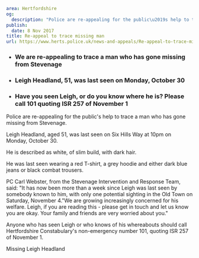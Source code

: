```yaml
area: Hertfordshire
og:
  description: "Police are re-appealing for the public\u2019s help to trace a man who has gone missing from Stevenage."
publish:
  date: 8 Nov 2017
title: Re-appeal to trace missing man
url: https://www.herts.police.uk/news-and-appeals/Re-appeal-to-trace-missing-man-1127E
```

* ### We are re-appealing to trace a man who has gone missing from Stevenage

 * ### Leigh Headland, 51, was last seen on Monday, October 30

 * ### Have you seen Leigh, or do you know where he is? Please call 101 quoting ISR 257 of November 1

Police are re-appealing for the public's help to trace a man who has gone missing from Stevenage.

Leigh Headland, aged 51, was last seen on Six Hills Way at 10pm on Monday, October 30.

He is described as white, of slim build, with dark hair.

He was last seen wearing a red T-shirt, a grey hoodie and either dark blue jeans or black combat trousers.

PC Carl Webster, from the Stevenage Intervention and Response Team, said: "It has now been more than a week since Leigh was last seen by somebody known to him, with only one potential sighting in the Old Town on Saturday, November 4."We are growing increasingly concerned for his welfare. Leigh, if you are reading this - please get in touch and let us know you are okay. Your family and friends are very worried about you."

Anyone who has seen Leigh or who knows of his whereabouts should call Hertfordshire Constabulary's non-emergency number 101, quoting ISR 257 of November 1.

Missing Leigh Headland
